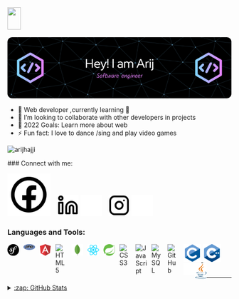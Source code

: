 
 <img src="https://raw.githubusercontent.com/iampavangandhi/iampavangandhi/master/gifs/Hi.gif" width="30px" height="50px">
<p align="center"> <img src="./img/github.png" alt="arijhajji" /> </p>

- 🌱 Web developer ,currently learning  🤣
- 👯 I’m looking to collaborate with other developers in projects
- 🥅 2022 Goals: Learn more about web
- ⚡ Fun fact: I love to dance /sing and play video games


<p align="left"> <img src="https://komarev.com/ghpvc/?username=arijhajji-1&label=Profile%20views&color=0e75b6&style=flat" alt="arijhajji" /> </p>
### Connect with me:


[![website](./img/facebook-dark.svg)](https://www.facebook.com/arijhadji/)
&nbsp;&nbsp;
[![website](./img/linkedin-light.svg)](https://www.linkedin.com/in/arij-hajji/#gh-light-mode-only)
[![website](./img/linkedin-dark.svg)](https://www.linkedin.com/in/arij-hajji/#gh-dark-mode-only)
&nbsp;&nbsp;
[![website](./img/instagram-light.svg)](https://instagram.com/arijhajji_#gh-light-mode-only)
[![website](./img/instagram-dark.svg)](https://instagram.com/arijhajji_#gh-dark-mode-only)

### Languages and Tools:


<img align="left" alt="Symfony" width="26px" src="./img/symfony.svg" style="padding-right:10px;" />
<img align="left" alt="Symfony" width="26px" src="./img/php.svg" style="padding-right:10px;" />
<img align="left" alt="angular" width="26px" src="./img/angular.svg" style="padding-right:10px;" />
<img align="left" alt="HTML5" width="26px" src="https://cdn.jsdelivr.net/gh/devicons/devicon/icons/html5/html5-original.svg" style="padding-right:10px;" />
<img align="left" alt="mongodb" width="26px" src="./img/mongodb.svg" style="padding-right:10px;" />
<img align="left" alt="reactjs" width="26px" src="./img/reactjs.svg" style="padding-right:10px;" />
<img align="left" alt="spring" width="26px" src="./img/spring.svg" style="padding-right:10px;" />
<img align="left" alt="CSS3" width="26px" src="https://cdn.jsdelivr.net/gh/devicons/devicon/icons/css3/css3-original.svg" style="padding-right:10px;" />
<p align="left"> <a href="https://www.cprogramming.com/" target="_blank"> <img src="https://raw.githubusercontent.com/devicons/devicon/master/icons/c/c-original.svg" alt="c" width="40" height="40"/> </a> <a href="https://www.w3schools.com/cpp/" target="_blank"> <img src="https://raw.githubusercontent.com/devicons/devicon/master/icons/cplusplus/cplusplus-original.svg" alt="cplusplus" width="40" height="40"/> </a> <a href="https://www.w3schools.com/cs/" target="_blank">
<img align="left" alt="JavaScript" width="26px" src="https://cdn.jsdelivr.net/gh/devicons/devicon/icons/javascript/javascript-original.svg" style="padding-right:10px;"/>

<img align="left" alt="MySQL" width="26px" src="https://cdn.jsdelivr.net/gh/devicons/devicon/icons/mysql/mysql-original.svg" style="padding-right:10px;" />

<img align="left" alt="GitHub" width="26px" src="https://user-images.githubusercontent.com/3369400/139447912-e0f43f33-6d9f-45f8-be46-2df5bbc91289.png" style="padding-right:10px;" />

<img align="left" alt="Terminal" width="26px" src="./img/terminal-dark.svg" />
<img align="left" alt="Terminal" width="26px" src="./img/java.svg" />


<br />
<br />

---




<details>
  <summary>:zap: GitHub Stats</summary>

  <img align="left" alt="arijhajji's GitHub Stats" src="https://github-readme-stats.vercel.app/api?username=arijhajji-1&show_icons=true&hide_border=false&title_color=ff652f&icon_color=FFE400&bg_color=09131B&text_color=ffffff&border_color=0c1a25" />
<p><img align="left" src="https://github-readme-stats.vercel.app/api/top-langs?username=arijhajji-1&show_icons=true&locale=en&layout=compact" alt="arijhajji" /></p>
</details>



